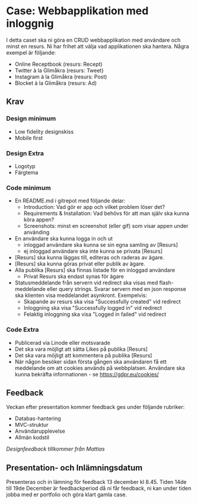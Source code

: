 # Case: Webbapplikation med inloggnig
I detta caset ska ni göra en CRUD webbapplikation med användare och minst en resurs. Ni har frihet att välja vad applikationen ska hantera. Några exempel är följande:

- Online Receptbook (resurs: Recept)
- Twitter à la Glimåkra (resurs: Tweet)
- Instagram à la Glimåkra (resurs: Post)
- Blocket à la Glimåkra (resurs: Ad)

## Krav

### Design minimum
* Low fidelity designskiss
* Mobile first

### Design Extra
* Logotyp
* Färgtema

### Code minimum
* En README.md i gitrepot med följande delar:
    * Introduction: Vad gör er app och vilket problem löser det?
    * Requirements & Installation: Vad behövs för att man själv ska kunna köra appen?
    * Screenshots: minst en screenshot (eller gif) som visar appen under använding
* En användare ska kunna logga in och ut
    * inloggad användare ska kunna se sin egna samling av [Resurs]
    * ej inloggad användare ska inte kunna se privata [Resurs]
* [Resurs] ska kunna läggas till, editeras och raderas av ägare.
* [Resurs] ska kunna göras privat eller publik av ägare. 
* Alla publika [Resurs] ska finnas listade för en inloggad användare
    * Privat Resurs ska endast synas för ägare
* Statusmeddelande från servern vid redirect ska visas med flash-meddelande eller query strings. Svarar servern med en json response ska klienten visa meddelandet asynkront. Exempelvis:
    * Skapande av resurs ska visa "Successfully created" vid redirect
    * Inloggning ska visa "Successfully logged in" vid redirect
    * Felaktig inloggning ska visa "Logged in failed" vid redirect

### Code Extra
* Publicerad via Linode eller motsvarade
* Det ska vara möjligt att sätta Likes på publika [Resurs]
* Det ska vara möjligt att kommentera på publika [Resurs]
* När någon besöker sidan första gången ska användaren få ett meddelande om att cookies används på webbplatsen. Användare ska kunna bekräfta informationen - se https://gdpr.eu/cookies/

## Feedback
Veckan efter presentation kommer feedback ges under följande rubriker:

- Databas-hantering
- MVC-struktur
- Användarupplevelse
- Allmän kodstil

*Designfeedback tillkommer från Mattias*

## Presentation- och Inlämningsdatum
Presenteras och in lämning för feedback 13 december kl 8.45. Tiden 14de till 19de December är feedbackperiod då ni får feedback, ni kan under tiden jobba med er portfolio och göra klart gamla case.

